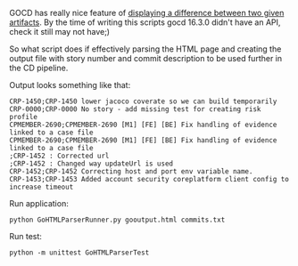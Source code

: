 GOCD has really nice feature of [displaying a difference between two given artifacts](https://docs.gocd.io/current/advanced_usage/compare_pipelines.html).
By the time of writing this scripts gocd 16.3.0 didn't have an API, check it still may not have;)

So what script does if effectively parsing the HTML page and creating the output file with story number and commit description to be used
further in the CD pipeline.

Output looks something like that:

```
CRP-1450;CRP-1450 lower jacoco coverate so we can build temporarily
CRP-0000;CRP-0000 No story - add missing test for creating risk profile
CPMEMBER-2690;CPMEMBER-2690 [M1] [FE] [BE] Fix handling of evidence linked to a case file
CPMEMBER-2690;CPMEMBER-2690 [M1] [FE] [BE] Fix handling of evidence linked to a case file
;CRP-1452 : Corrected url
;CRP-1452 : Changed way updateUrl is used
CRP-1452;CRP-1452 Correcting host and port env variable name.
CRP-1453;CRP-1453 Added account security coreplatform client config to increase timeout
```

Run application:
```
python GoHTMLParserRunner.py gooutput.html commits.txt
```
Run test:
```
python -m unittest GoHTMLParserTest
```

 
 